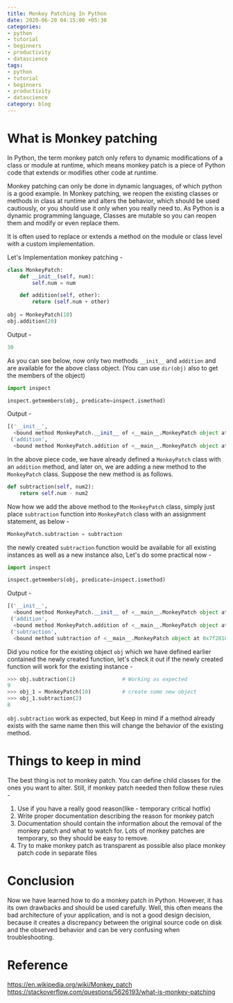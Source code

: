 ```yaml
---
title: Monkey Patching In Python
date: 2020-06-20 04:15:00 +05:30
categories:
- python
- tutorial
- beginners
- productivity
- datascience
tags:
- python
- tutorial
- beginners
- productivity
- datascience
category: blog
---
```


# What is Monkey patching
In Python, the term monkey patch only refers to dynamic modifications of a class or module at runtime, which means monkey patch is a piece of Python code that extends or modifies other code at runtime.

Monkey patching can only be done in dynamic languages, of which python is a good example. In Monkey patching, we reopen the existing classes or methods in class at runtime and alters the behavior, which should be used cautiously, or you should use it only when you really need to. As Python is a dynamic programming language, Classes are mutable so you can reopen them and modify or even replace them.

It is often used to replace or extends a method on the module or class level with a custom implementation.

Let's Implementation monkey patching -

```python
class MonkeyPatch:
    def __init__(self, num):
        self.num = num

    def addition(self, other):
        return (self.num + other)
    
obj = MonkeyPatch(10)
obj.addition(20)
```
Output - 
```python
30
```
As you can see below, now only two methods `__init__` and `addition` and are available for the above class object. (You can use `dir(obj)` also to get the members of the object)

```python
import inspect 

inspect.getmembers(obj, predicate=inspect.ismethod)                                                                                                                                       
```
Output - 
```python
[('__init__',
  <bound method MonkeyPatch.__init__ of <__main__.MonkeyPatch object at 0x7f32495d7c50>>),
 ('addition',
  <bound method MonkeyPatch.addition of <__main__.MonkeyPatch object at 0x7f32495d7c50>>)]
```
In the above piece code, we have already defined a `MonkeyPatch` class with an `addition` method, and later on, we are adding a new method to the `MonkeyPatch` class. Suppose the new method is as follows.
```python
def subtraction(self, num2):
    return self.num - num2
```
Now how we add the above method to the `MonkeyPatch` class, simply just place `subtraction` function into `MonkeyPatch` class with an assignment statement, as below -
```python
MonkeyPatch.subtraction = subtraction
```
the newly created `subtraction` function would be available for all existing instances as well as a new instance also, Let's do some practical now - 
```python
import inspect

inspect.getmembers(obj, predicate=inspect.ismethod)
```
Output - 
```python
[('__init__',
  <bound method MonkeyPatch.__init__ of <__main__.MonkeyPatch object at 0x7f28186b8c88>>),
 ('addition',
  <bound method MonkeyPatch.addition of <__main__.MonkeyPatch object at 0x7f28186b8c88>>),
 ('subtraction',
  <bound method subtraction of <__main__.MonkeyPatch object at 0x7f28186b8c88>>)]
```
Did you notice for the existing object `obj` which we have defined earlier contained the newly created function, let's check it out if the newly created function will work for the existing instance -
```python
>>> obj.subtraction(1)               # Working as expected
9
>>> obj_1 = MonkeyPatch(10)          # create some new object
>>> obj_1.subtraction(2)
8
```
`obj.subtraction` work as expected, but Keep in mind if a method already exists with the same name then this will change the behavior of the existing method.

# Things to keep in mind
The best thing is not to monkey patch. You can define child classes for the ones you want to alter. Still, if monkey patch needed then follow these rules -

1. Use if you have a really good reason(like - temporary critical hotfix)
2. Write proper documentation describing the reason for monkey patch
3. Documentation should contain the information about the removal of the monkey patch and what to watch for. Lots of monkey patches are temporary, so they should be easy to remove.
4. Try to make monkey patch as transparent as possible also place monkey patch code in separate files

# Conclusion 
Now we have learned how to do a monkey patch in Python. However, it has its own drawbacks and should be used carefully. Well, this often means the bad architecture of your application, and is not a good design decision, because it creates a discrepancy between the original source code on disk and the observed behavior and can be very confusing when troubleshooting.

# Reference
https://en.wikipedia.org/wiki/Monkey_patch
https://stackoverflow.com/questions/5626193/what-is-monkey-patching